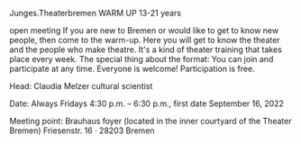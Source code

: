 Junges.Theaterbremen WARM UP 13-21 years

open meeting
If you are new to Bremen or would like to get to know new people, then come to the warm-up. Here you will get to know the theater and the people who make theatre. It's a kind of theater training that takes place every week. The special thing about the format: You can join and participate at any time. Everyone is welcome! Participation is free.

Head: Claudia Melzer cultural scientist

Date: Always Fridays 4:30 p.m. – 6:30 p.m., first date September 16, 2022

Meeting point: Brauhaus foyer (located in the inner courtyard of the Theater Bremen) Friesenstr. 16 · 28203 Bremen
